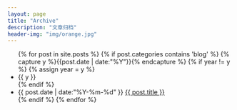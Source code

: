 ```yaml
---
layout: page
title: "Archive"
description: "文章归档"
header-img: "img/orange.jpg"
---
```


<ul class="listing">
{% for post in site.posts %}
	{% if post.categories contains 'blog' %}
		{% capture y %}{{post.date | date:"%Y"}}{% endcapture %}
		{% if year != y %}
		{% assign year = y %}
		<li class="listing-seperator">{{ y }}</li>
		{% endif %}
		<li class="listing-item">
		<time datetime="{{ post.date | date:"%Y-%m-%d" }}">{{ post.date | date:"%Y-%m-%d" }}</time>
		<a href="{{ post.url }}" title="{{ post.title }}">{{ post.title }}</a>
		</li>
	{% endif %}
{% endfor %}
</ul>
